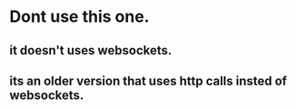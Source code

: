 # Dont use this one.
## it doesn't uses websockets.
## its an older version that uses http calls insted of websockets.
